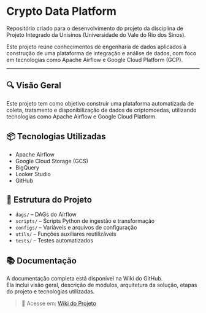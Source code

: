 # Crypto Data Platform

Repositório criado para o desenvolvimento do projeto da disciplina de Projeto Integrado da Unisinos (Universidade do Vale do Rio dos Sinos).

Este projeto reúne conhecimentos de engenharia de dados aplicados à construção de uma plataforma de integração e análise de dados, com foco em tecnologias como Apache Airflow e Google Cloud Platform (GCP).

---

## 🔍 Visão Geral

Este projeto tem como objetivo construir uma plataforma automatizada de coleta, tratamento e disponibilização de dados de criptomoedas, utilizando tecnologias como Apache Airflow e Google Cloud Platform.

## 📦 Tecnologias Utilizadas

- Apache Airflow  
- Google Cloud Storage (GCS)  
- BigQuery  
- Looker Studio  
- GitHub

## 🧩 Estrutura do Projeto

- `dags/` – DAGs do Airflow  
- `scripts/` – Scripts Python de ingestão e transformação  
- `configs/` – Variáveis e arquivos de configuração  
- `utils/` – Funções auxiliares reutilizáveis  
- `tests/` – Testes automatizados  

## 📚 Documentação

A documentação completa está disponível na Wiki do GitHub.  
Ela inclui visão geral, descrição de módulos, arquitetura da solução, etapas do projeto e tecnologias utilizadas.

> 📎 Acesse em: [Wiki do Projeto](../../wiki)
